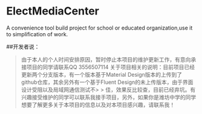 # ElectMediaCenter
A convenience tool build project for school or educated organization,use it to simplification of work.

##开发者说：
> 由于本人的个人时间安排原因，暂时停止本项目的维护更新工作，有意向承接项目的同学请联系QQ 3556507114
> 关于项目相关的说明：目前项目已经更新两个分支版本，有一个版本基于Material Design版本的上传到了github仓库，其余另外有一个基于Fluent Design的未上传版本，由于界面设计受阻以及局域网通信测试不> > 佳，效果反比较查，目前已经弃坑。有兴趣接受维护的同学可以联系我接手项目，另外，如果你是潍坊中学的同学想要了解更多关于本项目的信息以及对本项目感兴趣，请联系我！
